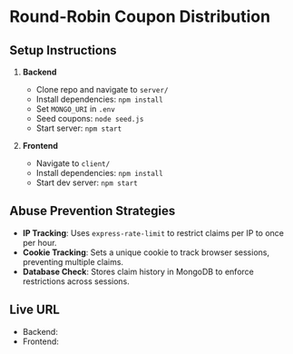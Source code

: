# Round-Robin Coupon Distribution

## Setup Instructions
1. **Backend**
   - Clone repo and navigate to `server/`
   - Install dependencies: `npm install`
   - Set `MONGO_URI` in `.env`
   - Seed coupons: `node seed.js`
   - Start server: `npm start`

2. **Frontend**
   - Navigate to `client/`
   - Install dependencies: `npm install`
   - Start dev server: `npm start`

## Abuse Prevention Strategies
- **IP Tracking**: Uses `express-rate-limit` to restrict claims per IP to once per hour.
- **Cookie Tracking**: Sets a unique cookie to track browser sessions, preventing multiple claims.
- **Database Check**: Stores claim history in MongoDB to enforce restrictions across sessions.

## Live URL
- Backend: 
- Frontend: 